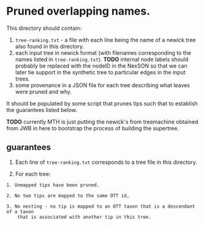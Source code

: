 # Pruned overlapping names.

This directory should contain:

  1. `tree-ranking.txt` - a file with each line being the name
        of a newick tree also found in this directory.
  2. each input tree in newick format (with filenames corresponding
        to the names listed in `tree-ranking.txt`). **TODO** internal
        node labels should probably be replaced with the nodeID in the 
        NexSON so that we can later tie support in the synthetic tree
        to particular edges in the input trees.
  3. some provenance in a JSON file for each tree describing what
        leaves were pruned and why.

It should be populated by some script that prunes 
tips such that to establish the guarantees listed below.

**TODO** currently MTH is just putting the newick's from treemachine 
    obtained from JWB in here to bootstrap the process of building the
    supertree.

## guarantees

  1. Each line of `tree-ranking.txt` corresponds to a tree file in this directory.

  2. For each tree:

    1. Unmapped tips have been pruned.

    2. No two tips are mapped to the same OTT id,

    3. No nesting - no tip is mapped to an OTT taxon that is a descendant of a taxon
        that is associated with another tip in this tree.